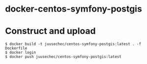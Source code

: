 # docker-centos-symfony-postgis

# Construct and upload
```
$ docker build -t juusechec/centos-symfony-postgis:latest . -f Dockerfile
$ docker login
$ docker push juusechec/centos-symfony-postgis:latest
```
